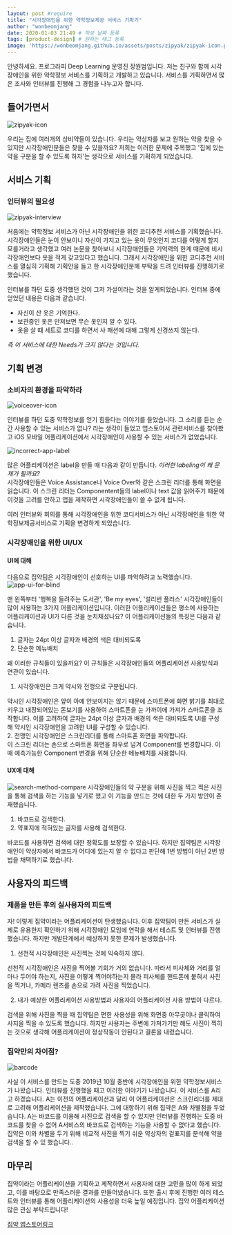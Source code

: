 ```yaml
---
layout: post #require
title: "시각장애인을 위한 약학정보제공 서비스 기획기"
author: "wonbeomjang"
date: 2020-01-03 21:49 # 작성 날짜 등록 
tags: [product-design] # 원하는 태그 등록 
image: 'https://wonbeomjang.github.io/assets/posts/zipyak/zipyak-icon.png' # 원하는 이미지 url 등록 
---
```


안녕하세요. 프로그라피 Deep Learning 운영진 장원범입니다. 저는 친구와 함께 시각장애인을 위한 약학정보 서비스를 기획하고 개발하고 있습니다. 서비스를 기획하면서 많은 조사와 인터뷰를 진행해 그 경험을 나누고자 합니다.  

## 들어가면서  
![zipyak-icon](/assets/posts/wonbeomjang/zipyak/zipyak-icon.png)

우리는 집에 여러개의 상비약들이 있습니다. 우리는 약상자를 보고 원하는 약을 찾을 수 있지만 시각장애인분들은 찾을 수 있을까요? 저희는 이러한 문제에 주목했고 '집에 있는 약을 구분을 할 수 있도록 하자'는 생각으로 서비스를 기획하게 되었습니다.   

## 서비스 기획  
### 인터뷰의 필요성  
![zipyak-interview](/assets/posts/wonbeomjang/zipyak/zipyak-interview.png)

처음에는 약학정보 서비스가 아닌 시각장애인을 위한 코디추천 서비스를 기획했습니다. 시각장애인들은 눈이 안보이니 자신이 가지고 있는 옷이 무엇인지 코디를 어떻게 할지 모를거라고 생각했고 여러 논문을 찾아보니 시각장애인들은 기억력의 한계 때문에 비시각장애인보다 옷을 적게 갖고있다고 했습니다. 그래서 시각장애인을 위한 코디추천 서비스를 열심히 기획해 기획안을 들고 한 시각장애인분께 부탁을 드려 인터뷰를 진행하기로 했습니다.

인터뷰를 하던 도중 생각했던 것이 그저 가설이라는 것을 알게되었습니다. 인터뷰 중에 얻었던 내용은 다음과 같습니다.  
- 자신이 산 옷은 기억한다.  
- 보관중인 옷은 만져보면 무슨 옷인지 알 수 있다.  
- 옷을 살 떄 세트로 코디를 하면서 사 패션에 대해 그렇게 신경쓰지 않는다.  

*즉 이 서비스에 대한 Needs가 크지 않다는 것입니다.*  

## 기획 변경
### 소비자의 환경을 파악하라
![voiceover-icon](/assets/posts/wonbeomjang/zipyak/voiceover.png)  

인터뷰를 하던 도중 약학정보를 얻기 힘들다는 이야기를 들었습니다. 그 소리를 듣는 순간 사용할 수 있는 서비스가 없나? 라는 생각이 들었고 앱스토어서 관련서비스를 찾아봤고 iOS 모바일 어플리케이션에서 시각장애인이 사용할 수 있는 서비스가 없었습니다.  

![incorrect-app-label](/assets/posts/wonbeomjang/zipyak/incorrect-app-label.png)  

많은 어플리케이션은 label을 만들 때 다음과 같이 만듭니다. *이러한 labeling이 왜 문제가 될까요?*  
시각장애인들은 Voice Assistance나 Voice Over와 같은 스크린 리더를 통해 화면을 읽습니다. 이 스크린 리더는 Componentent들의 label이나 text 값을 읽어주기 때문에 이것을 고려를 안하고 앱을 제작하면 시각장애인들이 쓸 수 없게 됩니다.     

여러 인터뷰와 회의를 통해 시각장애인을 위한 코디서비스가 아닌 시각장애인을 위한 약학정보제공서비스로 기획을 변경하게 되었습니다.  

### 시각장애인을 위한 UI/UX  
#### UI에 대해
다음으로 집약팀은 시각장애인이 선호하는 UI를 파악하려고 노력했습니다.   
![app-ui-for-blind](/assets/posts/wonbeomjang/zipyak/app-ui-for-bilind.png)

맨 왼쪽부터 '행복을 들려주는 도서관', 'Be my eyes', '설리번 플러스' 시각장애인들이 많이 사용하는 3가지 어플리케이션입니다. 이러한 어플리케이션들은 평소에 사용하는 어플리케이션과 UI가 다른 것을 눈치채셨나요? 이 어플리케이션들의 특징은 다음과 같습니다.  

1. 글자는 24pt 이상 글자과 배경의 색은 대비되도록  
2. 단순한 메뉴배치  

왜 이러한 규칙들이 있을까요? 이 규칙들은 시각장애인들의 어플리케이션 사용방식과 연관이 있습니다.  

1. 시각장애인은 크게 약시와 전맹으로 구분됩니다.  

약시인 시각장애인은 앞이 아예 안보이지는 않기 때문에 스마트폰에 화면 밝기를 최대로 키우고 내장되어있는 돋보기를 사용하여 스마트폰을 눈 가까이에 가져가 스마트폰을 조작합니다. 이를 고려하여 글자는 24pt 이상 글자과 배경의 색은 대비되도록 UI를 구성해 약시인 시각장애인을 고려한 UI를 구성할 수 있습니다.  
2. 전맹인 시각장애인은 스크린리더를 통해 스마트폰 화면을 파악합니다.  
이 스크린 리더는 손으로 스마트폰 화면을 좌우로 넘겨 Component를 변경합니다. 이때 예측가능한 Component 변경을 위해 단순한 메뉴배치를 사용합니다.  

 
#### UX에 대해

![search-method-compare](/assets/posts/wonbeomjang/zipyak/search-method-compare.png)
시각장애인들의 약 구분을 위해 사진을 찍고 찍은 사진을 통해 검색을 하는 기능을 넣기로 했고 이 기능을 만드는 것에 대한 두 가지 방안이 존재했습니다.

1. 바코드로 검색한다.  
2. 약표지에 적혀있는 글자를 사용해 검색한다.  

바코드를 사용하면 검색에 대한 정확도를 보장할 수 있습니다. 하지만 집약팀은 시각장애인이 약상자에서 바코드가 어디에 있는지 알 수 없다고 판단해 1번 방법이 아닌 2번 방법을 채택하기로 했습니다.  

## 사용자의 피드백
### 제품을 만든 후의 실사용자의 피드백
자! 이렇게 집약이라는 어플리케이션이 탄생했습니다. 이후 집약팀이 만든 서비스가 실제로 유용한지 확인하기 위해 시각장애인 모임에 연락을 해서 테스트 및 인터뷰를 진행했습니다. 하지만 개발단계에서 예상하지 못한 문제가 발생했습니다.  

1. 선천적 시각장애인은 사진찍는 것에 익숙하지 않다.   

선천적 시각장애인은 사진을 찍어볼 기회가 거의 없습니다. 따라서 피사체와 거리를 얼마나 두어야 하는지, 사진을 어떻게 찍어야하는지 몰라 피사체를 핸드폰에 붙혀서 사진을 찍거나, 카메라 렌즈를 손으로 가려 사진을 찍었습니다.

2. 내가 예상한 어플리케이션 사용방법과 사용자의 어플리케이션 사용 방법이 다르다.  

검색을 위해 사진을 찍을 때 집약팀은 편한 사용성을 위해 화면중 아무곳이나 클릭하여 사지을 찍을 수 있도록 했습니다. 하지만 사용자는 주변에 가져가기만 해도 사진이 찍히는 것으로 생각해 어플리케이션이 정상작동이 안된다고 결론을 내렸습니다.

### 집약만의 차이점?
![barcode](/assets/posts/wonbeomjang/zipyak/barcode.jpg)  

사실 이 서비스를 만드는 도중 2019년 10월 중반에 시각장애인을 위한 약학정보서비스가 나왔습니다. 인터뷰를 진행했을 때고 이러한 이야기가 나왔습니다. 이 서비스를 A리고 하겠습니다. A는 이전의 어플리케이션과 달리 이 어플리케이션은 스크린리더를 제대로 고려해 어플리케이션을 제작했습니다. 그에 대항하기 위해 집약은 A와 차별점을 두었습니다. A는 바코드를 이용해 사진으로 검색을 할 수 있지만 인터뷰를 진행하는 도중 바코드를 찾을 수 없어 A서비스의 바코드로 검색하는 기능을 사용할 수 없다고 했습니다. 집약은 이와 차별을 두기 위해 비교적 사진을 찍기 쉬운 약상자의 겉표지를 분석해 약을 검색을 할 수 있 했습니다..

## 마무리
집약이라는 어플리케이션을 기획하고 제작하면서 사용자에 대한 고민을 많이 하게 되었고, 이를 바탕으로 만족스러운 결과를 만들어냈습니다. 또한 출시 후에 진행한 여러 테스트와 인터뷰를 통해 어플리케이션의 사용성을 더욱 높일 예정입니다. 집약 어플리케이션 많은 관심 부탁드립니다!  

[집약 앱스토어링크](https://apps.apple.com/kr/app/%EC%A7%91%EC%95%BD/id1492914514)